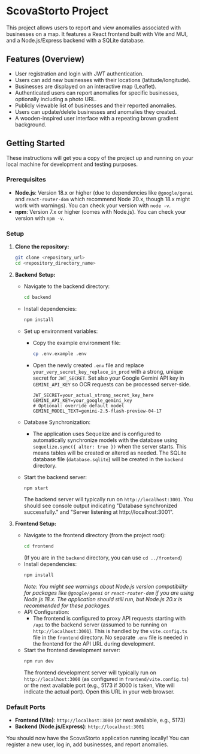 # ScovaStorto Project

This project allows users to report and view anomalies associated with businesses on a map. It features a React frontend built with Vite and MUI, and a Node.js/Express backend with a SQLite database.

## Features (Overview)

*   User registration and login with JWT authentication.
*   Users can add new businesses with their locations (latitude/longitude).
*   Businesses are displayed on an interactive map (Leaflet).
*   Authenticated users can report anomalies for specific businesses, optionally including a photo URL.
*   Publicly viewable list of businesses and their reported anomalies.
*   Users can update/delete businesses and anomalies they created.
*   A wooden-inspired user interface with a repeating brown gradient background.

## Getting Started

These instructions will get you a copy of the project up and running on your local machine for development and testing purposes.

### Prerequisites

*   **Node.js**: Version 18.x or higher (due to dependencies like `@google/genai` and `react-router-dom` which recommend Node 20.x, though 18.x might work with warnings). You can check your version with `node -v`.
*   **npm**: Version 7.x or higher (comes with Node.js). You can check your version with `npm -v`.

### Setup

1.  **Clone the repository:**
    ```bash
    git clone <repository_url>
    cd <repository_directory_name>
    ```

2.  **Backend Setup:**
    *   Navigate to the backend directory:
        ```bash
        cd backend
        ```
    *   Install dependencies:
        ```bash
        npm install
        ```

    *   Set up environment variables:
        *   Copy the example environment file:
            ```bash
            cp .env.example .env
            ```
        *   Open the newly created `.env` file and replace `your_very_secret_key_replace_in_prod` with a strong, unique secret for `JWT_SECRET`. Set also your Google Gemini API key in `GEMINI_API_KEY` so OCR requests can be processed server-side.
            ```env
            JWT_SECRET=your_actual_strong_secret_key_here
            GEMINI_API_KEY=your_google_gemini_key
            # Optional: override default model
            GEMINI_MODEL_TEXT=gemini-2.5-flash-preview-04-17
            ```
    *   Database Synchronization:
        *   The application uses Sequelize and is configured to automatically synchronize models with the database using `sequelize.sync({ alter: true })` when the server starts. This means tables will be created or altered as needed. The SQLite database file (`database.sqlite`) will be created in the `backend` directory.
    *   Start the backend server:
        ```bash
        npm start
        ```
        The backend server will typically run on `http://localhost:3001`. You should see console output indicating "Database synchronized successfully." and "Server listening at http://localhost:3001".

3.  **Frontend Setup:**
    *   Navigate to the frontend directory (from the project root):
        ```bash
        cd frontend
        ```
        (If you are in the `backend` directory, you can use `cd ../frontend`)
    *   Install dependencies:
        ```bash
        npm install
        ```
        *Note: You might see warnings about Node.js version compatibility for packages like `@google/genai` or `react-router-dom` if you are using Node.js 18.x. The application should still run, but Node.js 20.x is recommended for these packages.*
    *   API Configuration:
        *   The frontend is configured to proxy API requests starting with `/api` to the backend server (assumed to be running on `http://localhost:3001`). This is handled by the `vite.config.ts` file in the `frontend` directory. No separate `.env` file is needed in the frontend for the API URL during development.
    *   Start the frontend development server:
        ```bash
        npm run dev
        ```
        The frontend development server will typically run on `http://localhost:3000` (as configured in `frontend/vite.config.ts`) or the next available port (e.g., 5173 if 3000 is taken, Vite will indicate the actual port). Open this URL in your web browser.

### Default Ports

*   **Frontend (Vite)**: `http://localhost:3000` (or next available, e.g., 5173)
*   **Backend (Node.js/Express)**: `http://localhost:3001`

You should now have the ScovaStorto application running locally! You can register a new user, log in, add businesses, and report anomalies.
```
